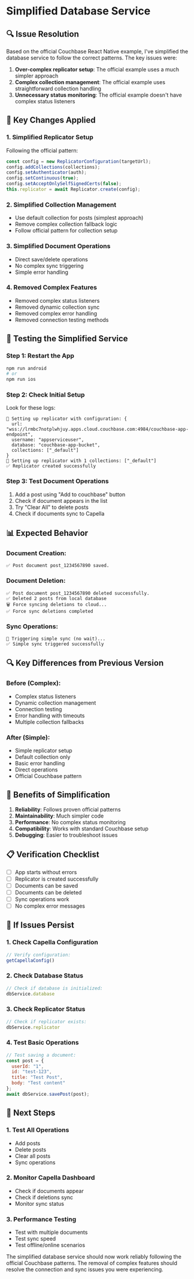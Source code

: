 # Simplified Database Service

## 🔍 **Issue Resolution**

Based on the official Couchbase React Native example, I've simplified the database service to follow the correct patterns. The key issues were:

1. **Over-complex replicator setup**: The official example uses a much simpler approach
2. **Complex collection management**: The official example uses straightforward collection handling
3. **Unnecessary status monitoring**: The official example doesn't have complex status listeners

## 🔧 **Key Changes Applied**

### **1. Simplified Replicator Setup**
Following the official pattern:
```typescript
const config = new ReplicatorConfiguration(targetUrl);
config.addCollections(collections);
config.setAuthenticator(auth);
config.setContinuous(true);
config.setAcceptOnlySelfSignedCerts(false);
this.replicator = await Replicator.create(config);
```

### **2. Simplified Collection Management**
- Use default collection for posts (simplest approach)
- Remove complex collection fallback logic
- Follow official pattern for collection setup

### **3. Simplified Document Operations**
- Direct save/delete operations
- No complex sync triggering
- Simple error handling

### **4. Removed Complex Features**
- Removed complex status listeners
- Removed dynamic collection sync
- Removed complex error handling
- Removed connection testing methods

## 🚀 **Testing the Simplified Service**

### **Step 1: Restart the App**
```bash
npm run android
# or
npm run ios
```

### **Step 2: Check Initial Setup**
Look for these logs:
```
🔧 Setting up replicator with configuration: {
  url: "wss://lrmbc7notplwhjuy.apps.cloud.couchbase.com:4984/couchbase-app-endpoint",
  username: "appserviceuser",
  database: "couchbase-app-bucket",
  collections: ["_default"]
}
🔄 Setting up replicator with 1 collections: ["_default"]
✅ Replicator created successfully
```

### **Step 3: Test Document Operations**
1. Add a post using "Add to couchbase" button
2. Check if document appears in the list
3. Try "Clear All" to delete posts
4. Check if documents sync to Capella

## 📊 **Expected Behavior**

### **Document Creation:**
```
✅ Post document post_1234567890 saved.
```

### **Document Deletion:**
```
✅ Post document post_1234567890 deleted successfully.
✅ Deleted 2 posts from local database
🗑️ Force syncing deletions to cloud...
✅ Force sync deletions completed
```

### **Sync Operations:**
```
🔄 Triggering simple sync (no wait)...
✅ Simple sync triggered successfully
```

## 🔍 **Key Differences from Previous Version**

### **Before (Complex):**
- Complex status listeners
- Dynamic collection management
- Connection testing
- Error handling with timeouts
- Multiple collection fallbacks

### **After (Simple):**
- Simple replicator setup
- Default collection only
- Basic error handling
- Direct operations
- Official Couchbase pattern

## 🎯 **Benefits of Simplification**

1. **Reliability**: Follows proven official patterns
2. **Maintainability**: Much simpler code
3. **Performance**: No complex status monitoring
4. **Compatibility**: Works with standard Couchbase setup
5. **Debugging**: Easier to troubleshoot issues

## 📋 **Verification Checklist**

- [ ] App starts without errors
- [ ] Replicator is created successfully
- [ ] Documents can be saved
- [ ] Documents can be deleted
- [ ] Sync operations work
- [ ] No complex error messages

## 🔧 **If Issues Persist**

### **1. Check Capella Configuration**
```javascript
// Verify configuration:
getCapellaConfig()
```

### **2. Check Database Status**
```javascript
// Check if database is initialized:
dbService.database
```

### **3. Check Replicator Status**
```javascript
// Check if replicator exists:
dbService.replicator
```

### **4. Test Basic Operations**
```javascript
// Test saving a document:
const post = {
  userId: "1",
  id: "test-123",
  title: "Test Post",
  body: "Test content"
};
await dbService.savePost(post);
```

## 🎯 **Next Steps**

### **1. Test All Operations**
- Add posts
- Delete posts
- Clear all posts
- Sync operations

### **2. Monitor Capella Dashboard**
- Check if documents appear
- Check if deletions sync
- Monitor sync status

### **3. Performance Testing**
- Test with multiple documents
- Test sync speed
- Test offline/online scenarios

The simplified database service should now work reliably following the official Couchbase patterns. The removal of complex features should resolve the connection and sync issues you were experiencing.